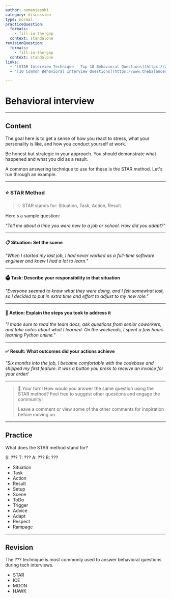 ```yaml
---
author: nemanjaenki
category: discussion
type: normal
practiceQuestion:
  formats:
    - fill-in-the-gap
  context: standalone
revisionQuestion:
  formats:
    - fill-in-the-gap
  context: standalone
links:
  - '[STAR Interview Technique - Top 10 Behavioral Questions](https://www.youtube.com/watch?v=WSbN-0swDgM){video}'
  - '[10 Common Behavioral Interview Questions](https://www.thebalancecareers.com/top-behavioral-interview-questions-2059618){article}'

---
```


# Behavioral interview

---
## Content

The goal here is to get a sense of how you react to stress, what your personality is like, and how you conduct yourself at work.

Be honest but strategic in your approach. You should demonstrate what happened and what you did as a result.

A common answering technique to use for these is the STAR method. Let's run through an example.

--- 

### ⭐ STAR Method

> 💡 STAR stands for: Situation, Task, Action, Result.

Here's a sample question:

*"Tell me about a time you were new to a job or school. How did you adapt?"*

---

#### 📋 Situation: Set the scene

*"When I started my last job, I had never worked as a full-time software engineer and knew I had a lot to learn."*

---

#### 🗳️ Task: Describe your responsibility in that situation

*"Everyone seemed to know what they were doing, and I felt somewhat lost, so I decided to put in extra time and effort to adjust to my new role."*

---

#### 💪 Action: Explain the steps you took to address it

*"I made sure to read the team docs, ask questions from senior coworkers, and take notes about what I learned. On the weekends, I spent a few hours learning Python online."*

---

#### ✅ Result: What outcomes did your actions achieve

*"Six months into the job, I became comfortable with the codebase and shipped my first feature. It was a button you press to receive an invoice for your order!*

---

> 💬 Your turn! How would you answer the same question using the STAR method? Feel free to suggest other questions and engage the community! 
>
> Leave a comment or view some of the other comments for inspiration before moving on.

---
## Practice

What does the STAR method stand for?

S: ???
T: ???
A: ???
R: ???

- Situation
- Task
- Action
- Result
- Setup
- Scene
- ToDo
- Trigger
- Advice
- Adapt
- Respect
- Rampage

---
## Revision

The ??? technique is most commonly used to answer behavioral questions during tech interviews.

- STAR
- ICE
- MOON
- HAWK